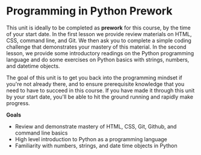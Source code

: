 # Programming in Python Prework

This unit is ideally to be completed as **prework** for this course, by the time of your start date. In the first lesson we provide review materials on HTML, CSS, command line, and Git. We then ask you to complete a simple coding challenge that demonstrates your mastery of this material. In the second lesson, we provide some introductory readings on the Python programming language and do some exercises on Python basics with strings, numbers, and datetime objects.

The goal of this unit is to get you back into the programming mindset if you're not already there, and to ensure prerequisite knowledge that you need to have to succeed in this course. If you have made it through this unit by your start date, you'll be able to hit the ground running and rapidly make progress.

**Goals**

*	Review and demonstrate mastery of HTML, CSS, Git, Github, and command line basics
*   High level introduction to Python as a programming language
*   Familiarity with numbers, strings, and date time objects in Python

